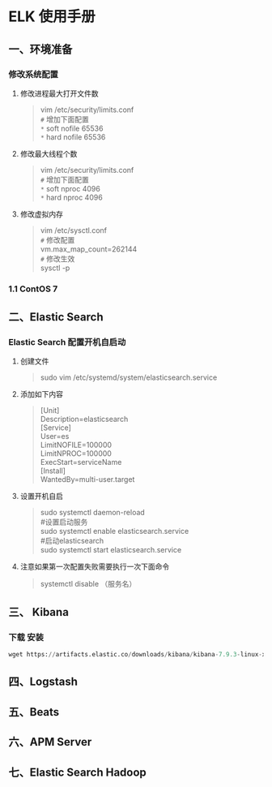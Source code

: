 <!--
 * @Description: ELK 安装使用手册
 * @Version: 1.0
 * @Autor: x-one
 * @Date: 2020-11-23 15:13:55
 * @LastEditors: x-one
 * @LastEditTime: 2020-11-26 17:05:46
-->

# ELK 使用手册

## 一、环境准备

### 修改系统配置

1. 修改进程最大打开文件数
    > vim /etc/security/limits.conf  
    > `#` 增加下面配置  
    > `*` soft nofile 65536  
    > `*` hard nofile 65536
2. 修改最大线程个数
    > vim /etc/security/limits.conf  
    > `#` 增加下面配置  
    > `*` soft nproc 4096  
    > `*` hard nproc 4096
3. 修改虚拟内存
    > vim /etc/sysctl.conf  
    > `#` 修改配置  
    > vm.max_map_count=262144  
    > `#` 修改生效  
    > sysctl -p

### 1.1 ContOS 7

## 二、Elastic Search

### Elastic Search 配置开机自启动

1. 创建文件
    > sudo vim /etc/systemd/system/elasticsearch.service
2. 添加如下内容
    > [Unit]  
    > Description=elasticsearch  
    > [Service]  
    > User=es  
    > LimitNOFILE=100000  
    > LimitNPROC=100000  
    > ExecStart=serviceName  
    > [Install]  
    > WantedBy=multi-user.target
3. 设置开机自启
    > sudo systemctl daemon-reload  
    > #设置启动服务  
    > sudo systemctl enable elasticsearch.service  
    > #启动elasticsearch  
    > sudo systemctl start elasticsearch.service
4. 注意如果第一次配置失败需要执行一次下面命令
    > systemctl disable （服务名）

## 三、 Kibana

### 下载 安装

``` python
wget https://artifacts.elastic.co/downloads/kibana/kibana-7.9.3-linux-x86_64.tar.gz
```

## 四、Logstash

## 五、Beats

## 六、APM Server

## 七、Elastic Search Hadoop
